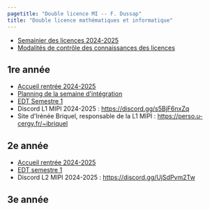 ```yaml
---
pagetitle: "Double licence MI -- F. Dussap"
title: "Double licence mathématiques et informatique"
---
```


-   [Semainier des licences 2024-2025](https://cytech.cyu.fr/medias/fichier/semainiers-licences-2024-2025_1716962664739-pdf?ID_FICHE=47052&INLINE=FALSE)
-   [Modalités de contrôle des connaissances des licences](https://www.cyu.fr/medias/fichier/4-institut-st-mcc-licence-2023-2024-definitives_1695984757852-pdf?ID_FICHE=112117&INLINE=FALSE)

## 1re année

-   [Accueil rentrée 2024-2025](./Files/DL/accueil_DLMI1_24-25.pdf)
-   [Planning de la semaine d'intégration](https://docs.google.com/spreadsheets/d/1d0K5-5VrOCrhVHrBEEHz5HDmfQ_NWSPSieGwtX3zS9g/pubhtml?gid=301115744&single=true)
-   [EDT Semestre 1](./Files/DL/edt_L1_24-25.pdf)
-   Discord L1 MIPI 2024-2025 : <https://discord.gg/s5BjF6nxZq>
-   Site d'Irénée Briquel, responsable de la L1 MIPI : <https://perso.u-cergy.fr/~ibriquel>

## 2e année

-   [Accueil rentrée 2024-2025](./Files/DL/accueil_DLMI2_24-25.pdf)
-   [EDT semestre 1](./Files/DL/EDT_L2_DL_MI-S3-D.pdf)
-   Discord L2 MIPI 2024-2025 : <https://discord.gg/UjSdPvm2Tw>

## 3e année
